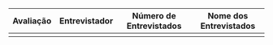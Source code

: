 
| Avaliação| Entrevistador | Número de Entrevistados | Nome dos Entrevistados |
|-------|----------------------------------------------------------------------------------------------------------|---------|--------------|
|    | | |     |